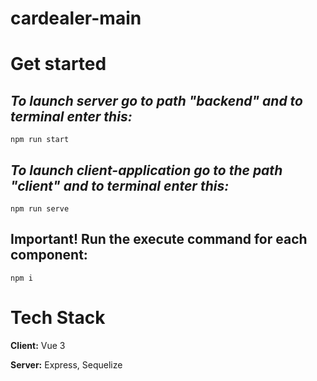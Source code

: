 # cardealer-main
# Get started
## _*To launch server go to path "backend" and to terminal enter this:*_
```code
npm run start
```
## _*To launch client-application go to the path "client" and to terminal enter this:*_
```code
npm run serve
```
## Important! Run the execute command for each component:
```code
npm i
```
# Tech Stack

**Client:** Vue 3

**Server:** Express, Sequelize
